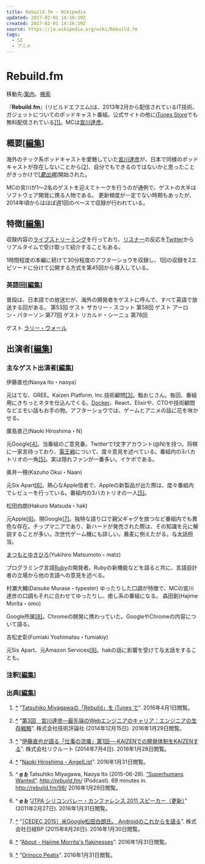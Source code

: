 ```yaml
---
title: Rebuild.fm - Wikipedia
updated: 2017-02-01 14:16:19Z
created: 2017-02-01 14:16:19Z
source: https://ja.wikipedia.org/wiki/Rebuild.fm
tags:
  - SI
  - アニメ
---
```


# Rebuild.fm

移動先:[案内](https://ja.wikipedia.org/wiki/Rebuild.fm#mw-head)、[検索](https://ja.wikipedia.org/wiki/Rebuild.fm#p-search)

『**Rebuild.fm**』(リビルドエフエム)は、2013年2月から配信されているIT技術、ガジェットについてのポッドキャスト番組。公式サイトの他に[iTunes Store](https://ja.wikipedia.org/wiki/ITunes_Store)でも無料配信されている[[1]](https://ja.wikipedia.org/wiki/Rebuild.fm#cite_note-1)。MCは[宮川達彦](https://ja.wikipedia.org/wiki/%E5%AE%AE%E5%B7%9D%E9%81%94%E5%BD%A6)。

## 概要[[編集](https://ja.wikipedia.org/w/index.php?title=Rebuild.fm&action=edit&section=1)]

海外のテック系ポッドキャストを愛聴していた[宮川達彦](https://ja.wikipedia.org/wiki/%E5%AE%AE%E5%B7%9D%E9%81%94%E5%BD%A6)が、日本で同様のポッドキャストが存在しないことから[[2]](https://ja.wikipedia.org/wiki/Rebuild.fm#cite_note-2)、自分でもできるのではないかと思ったことがきっかけで[*[要出典](https://ja.wikipedia.org/wiki/Wikipedia:%E3%80%8C%E8%A6%81%E5%87%BA%E5%85%B8%E3%80%8D%E3%82%92%E3%82%AF%E3%83%AA%E3%83%83%E3%82%AF%E3%81%95%E3%82%8C%E3%81%9F%E6%96%B9%E3%81%B8)*]開始された。

MCの宮川が1〜2名のゲストを迎えてトークを行うのが通例で、ゲストの大半はソフトウェア開発に携る人物である。
更新頻度が一定でない時期もあったが、2014年頃からはほぼ週1回のペースで収録が行われている。

## 特徴[[編集](https://ja.wikipedia.org/w/index.php?title=Rebuild.fm&action=edit&section=2)]

収録内容の[ライブストリーミング](https://ja.wikipedia.org/wiki/%E3%83%A9%E3%82%A4%E3%83%96%E3%82%B9%E3%83%88%E3%83%AA%E3%83%BC%E3%83%9F%E3%83%B3%E3%82%B0)を行っており、[リスナー](https://ja.wikipedia.org/wiki/%E3%83%AA%E3%82%B9%E3%83%8A%E3%83%BC)の反応を[Twitter](https://ja.wikipedia.org/wiki/Twitter)からリアルタイムで受け取って紹介することもある。

1時間程度の本編に続けて30分程度のアフターショウを収録し、1回の収録を2エピソードに分けて公開する方式を第45回から導入している。

### 英語回[[編集](https://ja.wikipedia.org/w/index.php?title=Rebuild.fm&action=edit&section=3)]

普段は、日本語での放送だが、海外の開発者をゲストに呼んで、すべて英語で放送する回がある。
第53回
ゲスト ザカリー・スコット
第58回
ゲスト アーロン・パターソン
第77回
ゲスト リカルド・シーニュ
第78回

ゲスト [ラリー・ウォール](https://ja.wikipedia.org/wiki/%E3%83%A9%E3%83%AA%E3%83%BC%E3%83%BB%E3%82%A6%E3%82%A9%E3%83%BC%E3%83%AB)

## 出演者[[編集](https://ja.wikipedia.org/w/index.php?title=Rebuild.fm&action=edit&section=4)]

### 主なゲスト出演者[[編集](https://ja.wikipedia.org/w/index.php?title=Rebuild.fm&action=edit&section=5)]

伊藤直也(Naoya Ito・naoya)

元はてな、GREE。Kaizen Platform, Inc.技術顧問[[3]](https://ja.wikipedia.org/wiki/Rebuild.fm#cite_note-3)。鮨おじさん。毎回、番組用にきちっとネタを仕込んでくる。[Docker](https://ja.wikipedia.org/wiki/Docker)、React、Elixirや、CTOや技術顧問などエモい話もお手の物。アフターショウでは、ゲームとアニメの話に花を咲かせる。

廣島直己(Naoki Hiroshima・N)

元Google[[4]](https://ja.wikipedia.org/wiki/Rebuild.fm#cite_note-4)。当番組のご意見番。Twitterで1文字アカウント(@N)を持つ。将棋に一家言持っており、[電王戦](https://ja.wikipedia.org/wiki/%E5%B0%86%E6%A3%8B%E9%9B%BB%E7%8E%8B%E6%88%A6)について、度々意見を述べている。番組内の3バカトリオの一角[[5]](https://ja.wikipedia.org/wiki/Rebuild.fm#cite_note-cast1-5)。実は隠れファンが一番多い。イケボである。

奥井一穂(Kazuho Okui・Naan)

元Six Apart[[6]](https://ja.wikipedia.org/wiki/Rebuild.fm#cite_note-cast2-6)。熱心なApple信者で、Appleの新製品が出た際は、度々番組内でレビューを行っている。番組内の3バカトリオの一人[[5]](https://ja.wikipedia.org/wiki/Rebuild.fm#cite_note-cast1-5)。

松田白朗(Hakuro Matsuda・hak)

元Apple[[6]](https://ja.wikipedia.org/wiki/Rebuild.fm#cite_note-cast2-6)。現Google[[7]](https://ja.wikipedia.org/wiki/Rebuild.fm#cite_note-7)。独特な語り口で親父ギャグを放つなど番組内でも異色な存在。チップマニアであり、新ハードが発売された際は、その知識を元に解説することが多い。次世代ゲーム機にも詳しい。蕎麦に例えたがる。与太話担当。

[まつもとゆきひろ](https://ja.wikipedia.org/wiki/%E3%81%BE%E3%81%A4%E3%82%82%E3%81%A8%E3%82%86%E3%81%8D%E3%81%B2%E3%82%8D)(Yukihiro Matsumoto・matz)

プログラミング言語[Ruby](https://ja.wikipedia.org/wiki/Ruby)の開発者。Rubyの新機能などを語ると共に、言語設計者の立場から他の言語への意見を述べる。

村瀬大輔(Daisuke Murase・typester)
ゆったりした口調が特徴で、MCの宮川達彦の口調もそれに合わせてゆったりし、癒し系の番組になる。
森田創(Hajime Morita・omo)

Google所属[[8]](https://ja.wikipedia.org/wiki/Rebuild.fm#cite_note-8)。Chromeの開発に携わっていた。GoogleやChromeの内容について語る。

吉松史彰(Fumiaki Yoshimatsu・fumiakiy)

元Six Apart、元Amazon Services[[9]](https://ja.wikipedia.org/wiki/Rebuild.fm#cite_note-9)。hakの話に影響を受けて与太話をすることも。

### 注釈[[編集](https://ja.wikipedia.org/w/index.php?title=Rebuild.fm&action=edit&section=6)]

### 出典[[編集](https://ja.wikipedia.org/w/index.php?title=Rebuild.fm&action=edit&section=7)]

1. **[^](https://ja.wikipedia.org/wiki/Rebuild.fm#cite_ref-1)**  “[Tatsuhiko Miyagawaの「Rebuild」を iTunes で](https://itunes.apple.com/jp/podcast/rebuild/id603013428)”. 2016年4月1日閲覧。

2. **[^](https://ja.wikipedia.org/wiki/Rebuild.fm#cite_ref-2)**  “[第3回　宮川達彦―最先端のWebエンジニアのキャリア：エンジニアの生存戦略](http://gihyo.jp/lifestyle/serial/01/survival_strategy_engineer/0003?page=2)”. 株式会社技術評論社 (2014年12月15日). 2016年1月29日閲覧。

3. **[^](https://ja.wikipedia.org/wiki/Rebuild.fm#cite_ref-3)**  “[伊藤直也が語る「仕事の流儀」第1回──KAIZENでの開発体制をKAIZENする](https://codeiq.jp/magazine/2014/07/12459/)”. 株式会社リクルート (2014年7月4日). 2016年1月28日閲覧。

4. **[^](https://ja.wikipedia.org/wiki/Rebuild.fm#cite_ref-4)**  “[Naoki Hiroshima - AngelList](https://angel.co/nh7a)”. 2016年1月31日閲覧。

5. ^ [***a***](https://ja.wikipedia.org/wiki/Rebuild.fm#cite_ref-cast1_5-0)  [***b***](https://ja.wikipedia.org/wiki/Rebuild.fm#cite_ref-cast1_5-1)  Tatsuhiko Miyagawa, Naoya Ito (2015-06-28). [“Superhumans Wanted”](http://rebuild.fm/98/). *http://rebuild.fm/* (Podcast). 69 minutes in. http://rebuild.fm/98/ 2016年1月29日閲覧。

6. ^ [***a***](https://ja.wikipedia.org/wiki/Rebuild.fm#cite_ref-cast2_6-0)  [***b***](https://ja.wikipedia.org/wiki/Rebuild.fm#cite_ref-cast2_6-1)  “[JTPA シリコンバレー・カンファレンス 2011 スピーカー（更新）](http://www.jtpa.org/event/svtour/444)” (2011年2月27日). 2016年1月31日閲覧。

7. **[^](https://ja.wikipedia.org/wiki/Rebuild.fm#cite_ref-7)**  “[［CEDEC 2015］米Google松田白朗氏、 Androidのこれからを語る](http://itpro.nikkeibp.co.jp/atcl/news/15/082602757/)”. 株式会社日経BP (2015年8月26日). 2016年1月30日閲覧。

8. **[^](https://ja.wikipedia.org/wiki/Rebuild.fm#cite_ref-8)**  “[About - Hajime Morrita's flakinesses](http://flakiness.es/about/)”. 2016年1月31日閲覧。

9. **[^](https://ja.wikipedia.org/wiki/Rebuild.fm#cite_ref-9)**  “[Orinoco Peatix](http://www.orinoco.jp/about/)”. 2016年1月31日閲覧。